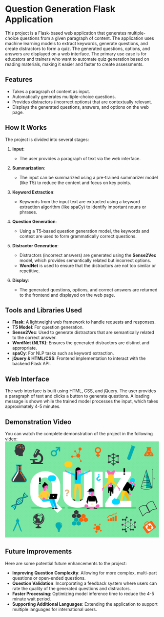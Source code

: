 # Question Generation Flask Application

This project is a Flask-based web application that generates multiple-choice questions from a given paragraph of content. The application uses machine learning models to extract keywords, generate questions, and create distractors to form a quiz. The generated questions, options, and answers are displayed on a web interface.
The primary use case is for educators and trainers who want to automate quiz generation based on reading materials, making it easier and faster to create assessments.

## Features
- Takes a paragraph of content as input.
- Automatically generates multiple-choice questions.
- Provides distractors (incorrect options) that are contextually relevant.
- Displays the generated questions, answers, and options on the web page.

## How It Works
The project is divided into several stages:

1. **Input**: 
    - The user provides a paragraph of text via the web interface.
   
2. **Summarization**:
    - The input can be summarized using a pre-trained summarizer model (like T5) to reduce the content and focus on key points.
   
3. **Keyword Extraction**:
    - Keywords from the input text are extracted using a keyword extraction algorithm (like spaCy) to identify important nouns or phrases.

4. **Question Generation**:
    - Using a T5-based question generation model, the keywords and context are used to form grammatically correct questions.

5. **Distractor Generation**:
    - Distractors (incorrect answers) are generated using the **Sense2Vec** model, which provides semantically related but incorrect options.
    - **WordNet** is used to ensure that the distractors are not too similar or repetitive.
    
6. **Display**:
    - The generated questions, options, and correct answers are returned to the frontend and displayed on the web page.

## Tools and Libraries Used
- **Flask**: A lightweight web framework to handle requests and responses.
- **T5 Model**: For question generation.
- **Sense2Vec**: Used to generate distractors that are semantically related to the correct answer.
- **WordNet (NLTK)**: Ensures the generated distractors are distinct and appropriate.
- **spaCy**: For NLP tasks such as keyword extraction.
- **jQuery & HTML/CSS**: Frontend implementation to interact with the backend Flask API.

## Web Interface
The web interface is built using HTML, CSS, and jQuery. The user provides a paragraph of text and clicks a button to generate questions. A loading message is shown while the trained model processes the input, which takes approximately 4-5 minutes.

## Demonstration Video
You can watch the complete demonstration of the project in the following video:
[![Watch the video](Science-Quiz.png)](https://youtu.be/rRn4z0iabTE)


## Future Improvements
Here are some potential future enhancements to the project:
- **Improving Question Complexity**: Allowing for more complex, multi-part questions or open-ended questions.
- **Question Validation**: Incorporating a feedback system where users can rate the quality of the generated questions and distractors.
- **Faster Processing**: Optimizing model inference time to reduce the 4-5 minute wait period.
- **Supporting Additional Languages**: Extending the application to support multiple languages for international users.



